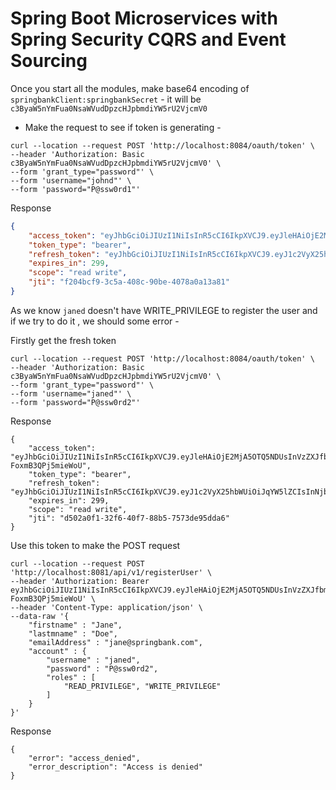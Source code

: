 # Spring Boot Microservices with Spring Security CQRS and Event Sourcing

Once you start all the modules, make base64 encoding of `springbankClient:springbankSecret` - it will be `c3ByaW5nYmFua0NsaWVudDpzcHJpbmdiYW5rU2VjcmV0`

- Make the request to see if token is generating - 

```curl
curl --location --request POST 'http://localhost:8084/oauth/token' \
--header 'Authorization: Basic c3ByaW5nYmFua0NsaWVudDpzcHJpbmdiYW5rU2VjcmV0' \
--form 'grant_type="password"' \
--form 'username="johnd"' \
--form 'password="P@ssw0rd1"'
```

Response

```json
{
    "access_token": "eyJhbGciOiJIUzI1NiIsInR5cCI6IkpXVCJ9.eyJleHAiOjE2MjA5OTM1NzUsInVzZXJfbmFtZSI6ImpvaG5kIiwiYXV0aG9yaXRpZXMiOlsiUkVBRF9QUklWSUxFR0UiLCJXUklURV9QUklWSUxFR0UiXSwianRpIjoiZjIwNGJjZjktM2M1YS00MDhjLTkwYmUtNDA3OGEwYTEzYTgxIiwiY2xpZW50X2lkIjoic3ByaW5nYmFua0NsaWVudCIsInNjb3BlIjpbInJlYWQiLCJ3cml0ZSJdfQ.IC8n7cJUj95W39UCrJBk69i4rJt8RbBz1y7Ux5wyx0g",
    "token_type": "bearer",
    "refresh_token": "eyJhbGciOiJIUzI1NiIsInR5cCI6IkpXVCJ9.eyJ1c2VyX25hbWUiOiJqb2huZCIsInNjb3BlIjpbInJlYWQiLCJ3cml0ZSJdLCJhdGkiOiJmMjA0YmNmOS0zYzVhLTQwOGMtOTBiZS00MDc4YTBhMTNhODEiLCJleHAiOjE2MjA5OTQ3NzUsImF1dGhvcml0aWVzIjpbIlJFQURfUFJJVklMRUdFIiwiV1JJVEVfUFJJVklMRUdFIl0sImp0aSI6IjAzY2NkOTJlLTBkZTEtNGU1Zi05N2QwLWUxOGMyNzUxMmNkMiIsImNsaWVudF9pZCI6InNwcmluZ2JhbmtDbGllbnQifQ.H-amn2YxW_bfKUphMu133dnHUlkf2QKETW80XpV5Mt8",
    "expires_in": 299,
    "scope": "read write",
    "jti": "f204bcf9-3c5a-408c-90be-4078a0a13a81"
}
```


As we know `janed` doesn't have WRITE_PRIVILEGE to register the user and if we try to do it , we should some error - 

Firstly get the fresh token

```curl
curl --location --request POST 'http://localhost:8084/oauth/token' \
--header 'Authorization: Basic c3ByaW5nYmFua0NsaWVudDpzcHJpbmdiYW5rU2VjcmV0' \
--form 'grant_type="password"' \
--form 'username="janed"' \
--form 'password="P@ssw0rd2"'
```

Response

```
{
    "access_token": "eyJhbGciOiJIUzI1NiIsInR5cCI6IkpXVCJ9.eyJleHAiOjE2MjA5OTQ5NDUsInVzZXJfbmFtZSI6ImphbmVkIiwiYXV0aG9yaXRpZXMiOlsiUkVBRF9QUklWSUxFR0UiXSwianRpIjoiZDUwMmEwZjEtMzJmNi00MGY3LTg4YjUtNzU3M2RlOTVkZGE2IiwiY2xpZW50X2lkIjoic3ByaW5nYmFua0NsaWVudCIsInNjb3BlIjpbInJlYWQiLCJ3cml0ZSJdfQ.ptNx7w64ohxyr0ljU5IbZ61zV8-FoxmB3QPj5mieWoU",
    "token_type": "bearer",
    "refresh_token": "eyJhbGciOiJIUzI1NiIsInR5cCI6IkpXVCJ9.eyJ1c2VyX25hbWUiOiJqYW5lZCIsInNjb3BlIjpbInJlYWQiLCJ3cml0ZSJdLCJhdGkiOiJkNTAyYTBmMS0zMmY2LTQwZjctODhiNS03NTczZGU5NWRkYTYiLCJleHAiOjE2MjA5OTYxNDUsImF1dGhvcml0aWVzIjpbIlJFQURfUFJJVklMRUdFIl0sImp0aSI6IjJmYjc4Y2NiLTVhODEtNGZlMy05ZDM4LTI5NmVlMTVkMTQxZiIsImNsaWVudF9pZCI6InNwcmluZ2JhbmtDbGllbnQifQ.C73GBTlW8GdHYxbc3Qh17nvKMV64LrJPfOFlYi4AJTk",
    "expires_in": 299,
    "scope": "read write",
    "jti": "d502a0f1-32f6-40f7-88b5-7573de95dda6"
}
```

Use this token to make the POST request

```curl
curl --location --request POST 'http://localhost:8081/api/v1/registerUser' \
--header 'Authorization: Bearer eyJhbGciOiJIUzI1NiIsInR5cCI6IkpXVCJ9.eyJleHAiOjE2MjA5OTQ5NDUsInVzZXJfbmFtZSI6ImphbmVkIiwiYXV0aG9yaXRpZXMiOlsiUkVBRF9QUklWSUxFR0UiXSwianRpIjoiZDUwMmEwZjEtMzJmNi00MGY3LTg4YjUtNzU3M2RlOTVkZGE2IiwiY2xpZW50X2lkIjoic3ByaW5nYmFua0NsaWVudCIsInNjb3BlIjpbInJlYWQiLCJ3cml0ZSJdfQ.ptNx7w64ohxyr0ljU5IbZ61zV8-FoxmB3QPj5mieWoU' \
--header 'Content-Type: application/json' \
--data-raw '{
	"firstname" : "Jane",
	"lastmname" : "Doe",
	"emailAddress" : "jane@springbank.com",
	"account" : {
		"username" : "janed",
		"password" : "P@ssw0rd2",
		"roles" : [
			"READ_PRIVILEGE", "WRITE_PRIVILEGE"
		]
	}
}'
```

Response

```
{
    "error": "access_denied",
    "error_description": "Access is denied"
}
```
